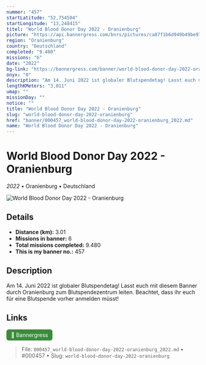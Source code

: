```yaml
---
nummer: "457"
startLatitude: "52,754504"
startLongitude: "13,248415"
titel: "World Blood Donor Day 2022 - Oranienburg"
picture: "https://api.bannergress.com/bnrs/pictures/ca87f1b6d949b49be9708f22d91243f0"
region: "Oranienburg"
country: "Deutschland"
completed: "9.480"
missions: "6"
date: "2022"
bg-link: "https://bannergress.com/banner/world-blood-donor-day-2022-oranienburg-a254"
onyx: "0"
description: "Am 14. Juni 2022 ist globaler Blutspendetag! Lasst euch mit diesem Banner durch Oranienburg zum Blutspendezentrum leiten. Beachtet, dass ihr euch für eine Blutspende vorher anmelden müsst!"
lengthKMeters: "3,011"
umap: ""
missionDay: ""
notice: ""
title: "World Blood Donor Day 2022 - Oranienburg"
slug: "world-blood-donor-day-2022-oranienburg"
href: "banner/000457_world-blood-donor-day-2022-oranienburg_2022.md"
name: "World Blood Donor Day 2022 - Oranienburg"
---
```

# World Blood Donor Day 2022 - Oranienburg

*2022* • Oranienburg • Deutschland

![World Blood Donor Day 2022 - Oranienburg](https://api.bannergress.com/bnrs/pictures/ca87f1b6d949b49be9708f22d91243f0)



## Details
- **Distance (km):** 3.01
- **Missions in banner:** 6
- **Total missions completed:** 9.480
- **This is my banner no.:** 457



## Description
Am 14. Juni 2022 ist globaler Blutspendetag! Lasst euch mit diesem Banner durch Oranienburg zum Blutspendezentrum leiten. Beachtet, dass ihr euch für eine Blutspende vorher anmelden müsst!



## Links
<a href="https://bannergress.com/banner/world-blood-donor-day-2022-oranienburg-a254" target="_blank" style="display:inline-block;margin-right:8px;padding:6px 12px;background:#3c8b3c;color:#fff;text-decoration:none;border-radius:6px;">🔗 Bannergress</a>



> File: `000457_world-blood-donor-day-2022-oranienburg_2022.md` • #000457 • Slug: `world-blood-donor-day-2022-oranienburg`
